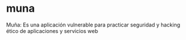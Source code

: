 # muna
Muña: Es una aplicación vulnerable para practicar seguridad y hacking ético de aplicaciones y servicios web 

